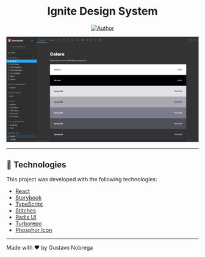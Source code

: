 <h1 align='center'>
    Ignite Design System
</h1>

<p align="center">
   <a href="https://github.com/gustavonobrega">
    <img src="https://img.shields.io/badge/author-gustavonobrega-00875f" alt="Author">
   </a>
</p>

<p align="center">
  <img src=".github/images/design-system.png">
</p>

<hr />

## 🚀 Technologies

This project was developed with the following technologies:

- [React](https://reactjs.org/)
- [Storybook](https://storybook.js.org/)
- [TypeScript](https://www.typescriptlang.org/)
- [Stitches](https://stitches.dev/)
- [Radix UI](https://www.radix-ui.com/)
- [Turborepo](https://turbo.build/)
- [Phosphor Icon](https://phosphoricons.com/)

---

Made with ♥ by Gustavo Nobrega